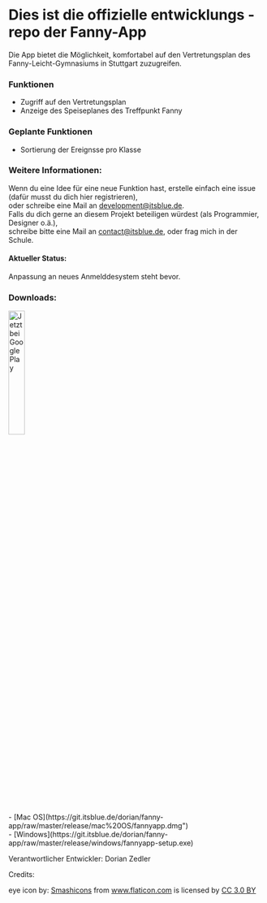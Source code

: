 # Dies ist die offizielle entwicklungs - repo der Fanny-App
Die App bietet die Möglichkeit, komfortabel auf den Vertretungsplan des Fanny-Leicht-Gymnasiums in Stuttgart zuzugreifen.  

### Funktionen
- Zugriff auf den Vertretungsplan
- Anzeige des Speiseplanes des Treffpunkt Fanny

### Geplante Funktionen
- Sortierung der Ereignsse pro Klasse

### Weitere Informationen:
Wenn du eine Idee für eine neue Funktion hast, erstelle einfach eine issue (dafür musst du dich hier registrieren),  
oder schreibe eine Mail an development@itsblue.de.  
Falls du dich gerne an diesem Projekt beteiligen würdest (als Programmier, Designer o.ä.),  
schreibe bitte eine Mail an contact@itsblue.de, oder frag mich in der Schule.  
#### Aktueller Status:
Anpassung an neues Anmelddesystem steht bevor.

### Downloads:
<p><a href="https://play.google.com/store/apps/details?id=com.itsblue.flgvertretung&amp;pcampaignid=MKT-Other-global-all-co-prtnr-py-PartBadge-Mar2515-1" target="_blank"><img src="https://play.google.com/intl/en_us/badges/images/generic/de_badge_web_generic.png" alt="Jetzt bei Google Play" width="25%"/></a><p>
- [Mac OS](https://git.itsblue.de/dorian/fanny-app/raw/master/release/mac%20OS/fannyapp.dmg")  <br>
- [Windows](https://git.itsblue.de/dorian/fanny-app/raw/master/release/windows/fannyapp-setup.exe)  
<br>

Verantwortlicher Entwickler: Dorian Zedler

Credits:

<div>eye icon by: <a href="https://www.flaticon.com/authors/smashicons" title="Smashicons">Smashicons</a> from <a href="https://www.flaticon.com/" 		    title="Flaticon">www.flaticon.com</a> is licensed by <a href="http://creativecommons.org/licenses/by/3.0/" 		    title="Creative Commons BY 3.0" target="_blank">CC 3.0 BY</a></div>